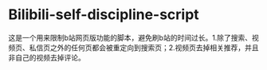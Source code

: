 # Bilibili-self-discipline-script
这是一个用来限制b站网页版功能的脚本，避免刷b站的时间过长。1.除了搜索、视频页、私信页之外的任何页都会被重定向到搜索页；2.视频页去掉相关推荐，并且非自己的视频去掉评论。
